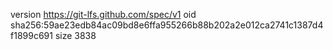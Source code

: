 version https://git-lfs.github.com/spec/v1
oid sha256:59ae23edb84ac09bd8e6ffa955266b88b202a2e012ca2741c1387d4f1899c691
size 3838
